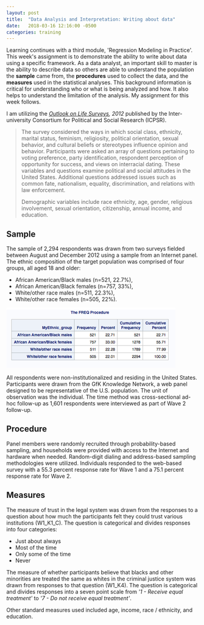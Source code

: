 ```yaml
---
layout: post
title:  "Data Analysis and Interpretation: Writing about data"
date:   2018-03-16 12:16:00 -0500
categories: training
---
```


Learning continues with a third module, 'Regression Modeling in Practice'. This week's assignment is to demonstrate the ability to write about data using a specific framework. As a data analyst, an important skill to master is the ability to describe data so others are able to understand the population the **sample** came from, the **procedures** used to collect the data, and the **measures** used in the statistical analyses. This background information is critical for understanding who or what is being analyzed and how. It also helps to understand the limitation of the analysis. My assignment for this week follows.

I am utilizing the _[Outlook on Life Surveys](https://www.icpsr.umich.edu/icpsrweb/ICPSR/studies/35348), 2012_ published by the Inter-university Consortium for Political and Social Research (ICPSR). 

> The survey considered the ways in which social class, ethnicity, marital status, feminism, religiosity, political orientation, sexual behavior, and cultural beliefs or stereotypes influence opinion and behavior. Participants were asked an array of questions pertaining to voting preference, party identification, respondent perception of opportunity for success, and views on interracial dating. These variables and questions examine political and social attitudes in the United States. Additional questions addressed issues such as common fate, nationalism, equality, discrimination, and relations with law enforcement. 
> 
> Demographic variables include race ethnicity, age, gender, religious involvement, sexual orientation, citizenship, annual income, and education.

## Sample

The sample of 2,294 respondents was drawn from two surveys fielded between August and December 2012 using a sample from an Internet panel. The ethnic composition of the target population was comprised of four groups, all aged 18 and older:

- African American/Black males (n=521, 22.7%), 
- African American/Black females (n=757, 33%), 
- White/other race males (n=511, 22.3%), 
- White/other race females (n=505, 22%).

![SAS Output - Ethnicity/Race Frequency Table](/img/2018-03-17-Ethnicity-Freq-Table.png)

All respondents were non-institutionalized and residing in the United States. Participants were drawn from the GfK Knowledge Network, a web panel designed to be representative of the U.S. population. The unit of observation was the individual. The time method was cross-sectional ad-hoc follow-up as 1,601 respondents were interviewed as part of Wave 2 follow-up.

## Procedure

Panel members were randomly recruited through probability-based sampling, and households were provided with access to the Internet and hardware when needed. Random-digit dialing and address-based sampling methodologies were utilized. Individuals responded to the web-based survey with a 55.3 percent response rate for Wave 1 and a 75.1 percent response rate for Wave 2.

## Measures

The measure of trust in the legal system was drawn from the responses to a question about how much the participants felt they could trust various institutions (W1_K1_C). The question is categorical and divides responses into four categories:

- Just about always
- Most of the time
- Only some of the time
- Never

The measure of whether participants believe that blacks and other minorities are treated the same as whites in the criminal justice system was drawn from responses to that question (W1\_K4). The question is categorical and divides responses into a seven point scale from _'1 - Receive equal treatment'_ to _'7 - Do not receive equal treatment'_.

Other standard measures used included age, income, race / ethnicity, and education.
